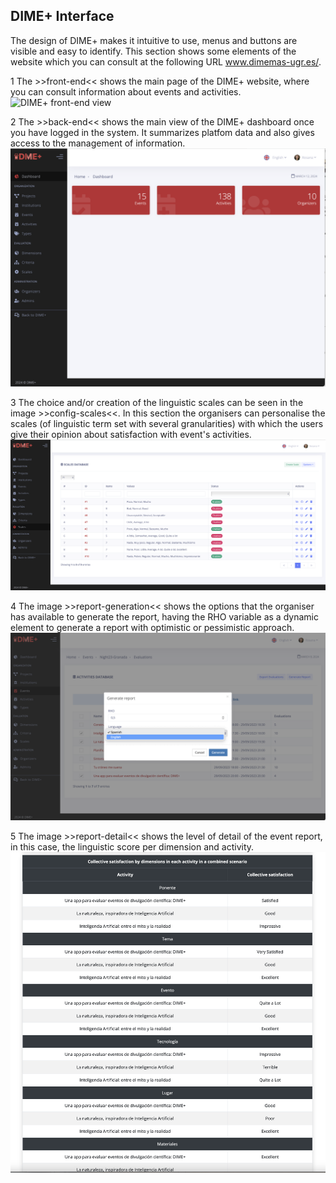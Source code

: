 ## DIME+ Interface

The design of DIME+ makes it intuitive to use, menus and buttons are visible and easy to identify. This section shows some elements of the website which you can consult at the following URL www.dimemas-ugr.es/.

1 The >>front-end<< shows the main page of the DIME+ website, where you can consult information about events and activities.
![DIME+ front-end view](snapshots/front-page.png)

2 The >>back-end<< shows the main view of the DIME+ dashboard once you have logged in the system. It summarizes platfom data and also gives access to the management of information.
![DIME+ back-end view](snapshots/dashboard.png)

3 The choice and/or creation of the linguistic scales can be seen in the image >>config-scales<<. In this section the organisers can personalise the scales (of linguistic term set with several granularities) with which the users give their opinion about satisfaction with event's activities.
![DIME+ config-scales view](snapshots/config-scales.png)

4 The image >>report-generation<< shows the options that the organiser has available to generate the report, having the RHO variable as a dynamic element to generate a report with optimistic or pessimistic approach. 
![DIME+ report generation view](./report-generation.png)

5 The image >>report-detail<< shows the level of detail of the event report, in this case, the linguistic score per dimension and activity.
![DIME+ report-detail view](./report-detail.png)
